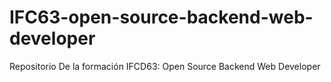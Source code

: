 # IFC63-open-source-backend-web-developer
Repositorio De la formación IFCD63: Open Source Backend Web Developer
